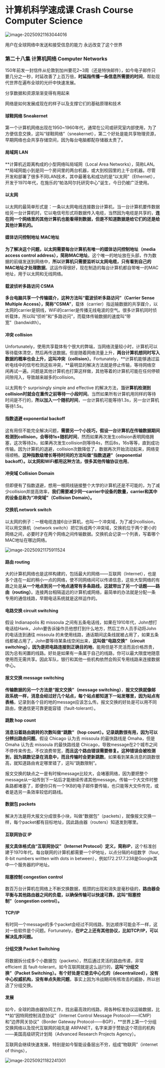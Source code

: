 # 计算机科学速成课 Crash Course Computer Science

![image-20250921163044016](https://gitee.com/zhang-hao688/PicGO/raw/master/images/image-20250921163044016.png)

用户在全球网络中发送和接受信息的能力 永远改变了这个世界

### 第二十八集 计算机网络 Computer Networks

150年前发一封信件从伦敦到加州要花2~3周（还是特快邮件），如今电子邮件只要几分之一秒，时延改善了上百万倍，**时延指传播一条信息所需要的时间**，帮助现代世界在遍布全球的光纤中快速发展。

分享数据和资源渐渐变得有用起来

网络是如何发展成现在的样子以及支撑它们的基础原理和技术

#### 球鞋网络 Sneakernet

第一个计算机网络出现在1950~1960年代，通常在公司或研究室内部使用，为了方便信息交换，这叫“球鞋网络”（sneakernet），第二个好处是能共享物理资源，早期网络也会共享存储空间，因为每台电脑都配存储器太贵了。

#### 局域网 LAN

**计算机近距离构成的小型网络叫局域网（Local Area Networks），简称LAN。**局域网能小到是同一个房间里的两台机器，或大到校园里的上千台机器。尽管开发和部署了很多不同LAN技术，其中最著名和成功的是“以太网”（Ethernet），开发于1970年代，在施乐的“帕洛阿尔托研究中心”诞生，今日仍被广泛使用。

#### 以太网

以太网的最简单形式是：一条以太网电线连接数台计算机，当一台计算机要传数据给另一台计算机时，它以电信号形式将数据传入电缆，当然因为电缆是共享的，**连在同一个网络里的其他计算机也能看得到数据，但是不知道数据是给它们的还是给其他计算机的。**

#### 媒体访问控制地址 MAC地址

**为了解决这个问题，以太网需要每台计算机有唯一的媒体访问控制地址（media access control address），简称MAC地址**。这个唯一的地址放在头部，作为数据的前缀发送到网络中，**所以计算机只需要监听以太网电缆，只有看到自己的MAC地址才处理数据**。这运作得很好，现在制造的每台计算机都自带唯一的MAC地址，用于以太网和无线网络。

#### 载波侦听多路访问 CSMA

**多台电脑共享一个传输媒介，这种方法叫“载波侦听多路访问”（Carrier Sense Multiple Access），简称“CSMA”**，载体（carrier）指运输数据的共享媒介，以太网的carrier是铜线，WiFi的carrier是传播无线电波的空气。很多计算机同时侦听载体，所以叫“侦听”和“多路访问”，而载体传输数据的速度叫“带宽”（bandwidth）。

#### 冲突 collision

Unfortunately，使用共享载体有个很大的弊端，当网络流量较小时，计算机可以等待载体清空，然后再传送数据。但是随着网络流量上升，**两台计算机想同时写入数据的概率也会上升，这叫冲突（collision）**。Fortunately，**计算机能够通过监听电线中的信号检测这些冲突，**最明显的解决方法就是停止传输，等待网络空闲再试一遍。问题是其他计算机也打算这样做，其他等着的计算机可能在任何停顿间隙闯入，导致越来越多的collision。

以太网有个 surprisingly simple and effective 的解决方法，**当计算机检测到collision时就会在重传之前等待一小段时间**。当然如果所有计算机用同样的等待时间是不行的，**所以加入一个随机时间**，一台计算机可能等待1.3s，另一台计算机等待1.5s。

#### 指数退避 exponential backoff

这有用但不能完全解决问题，**需要另一个小技巧，假设一台计算机在传输数据期间检测到collision，会等待1s+随机时间**，然而如果再次发生collision表明网络拥塞，这次等待2s，如果再次发生collision则等待4s，然后8s，16s等等，直到成功传输。因为计算机的退避，collision次数降低了，数据再次开始流动起来，网络变得顺畅。**这种指数级增长等待时间的方法叫做“指数退避”（exponential backoff）。以太网和WiFi都用这种方法，很多其他传输协议也用**。

#### 冲突域 Collision Domain

但即便有了指数退避，想用一根网线链接整个大学的计算机还是不可能的，为了减少collision并提高效率，**我们需要减少同一carrier中设备的数量，carrier和其中的设备总称为“冲突域”（Collision Domain）。**

#### 交换机 network switch

以太网的例子：一根电缆连接6台计算机，也叫一个冲突域，为了减少collision，可以用交换机（network switch）把它拆成两个冲突域，交换机位于两个更小的网络之间，必要时才在两个网络之间传输数据。交换机会记录一个列表，写着哪个MAC地址在哪边网络。

![image-20250921175911524](https://gitee.com/zhang-hao688/PicGO/raw/master/images/image-20250921175911524.png)

#### 路由 routing

大的计算机网络也是这样构建的，包括最大的网络——互联网（Internet），也是多个连在一起的稍小一点的网络，使不同网络间可以传递信息，这些大型网络的有趣之处是**从一个地点到另一个地点通常有多条路线，这就带出了另一个话题——路由（routing）**。连接两台相隔遥远的计算机或网络，最简单的办法就是分配一条专用的通信线路，早期电话系统就是这样运作的。

#### 电路交换 circuit switching

假设 Indianapolis 和 missoula 之间有五条电话线，如果在1910年代，John想打电话给Hank，John要告诉操作员他想打到什么地方，然后工作人员手动将John的电话连到通往 missoula 的未使用线路，通话期间这条线就被占用了，如果五条线都被占用了，John要等待某条线空闲出来，**这叫做“电路交换”（circuit switching），因为是把电路连接到正确目的地**，能用但是不灵活而且价格昂贵，因为总有闲置的线路。好处是如果有一条属于自己的线路，你可以最大限度地随意使用而无需共享。因此军队，银行和其他一些机构依然会购买专用线路来连接数据中心。

#### 报文交换 message switching

**传输数据的另一个方法是“报文交换”（message switching）**，**报文交换就像邮政系统一样，消息会经过好几个站点，每个站点都知道下一站发哪里，因为站点有表格**，记录到各个目的地的message应该怎么传。报文交换的好处是可以用不同路由，使通信更可靠更能容错（fault-tolerant）。

#### 跳数 hop count

**消息沿着路由跳转的次数叫做“跳数”（hop count）。记录跳数很有用，因为可以分辨出路由问题**。假设 Chicago 认为去 missoula 的最快路线是 Omaha，但是 Omaha 认为去 missoula 的最快路线是 Chicago，导致message在2个城市之间不停传来传去，不仅浪费带宽，**而且这个路由错误需要修复。这种错误会被检测到，因为跳数记录在消息中，而且传输时会更新跳数**。如果看到某条消息的跳数很高，就知道路由肯定哪里错了，这叫“跳数限制”。

报文交换的缺点之一是有时候message比较大，会堵塞网络，因为要把整个message从一站传到下一站后才能继续传递其他message。传输一个大文件时整条路都堵塞了，即便你只有一个1KB的电子邮件要传输，也只能等大文件传完，或者是选另一条效率较低的路线。

#### 数据包 packets

解决方法是将大报文分成很多小块，叫做“数据包”（packets），就像报文交换一样，每个packet都有目标地址，因此路由器（routers）知道发到哪里。

#### 互联网协议 IP

**报文具体格式由“互联网协议”（Internet Protocol）定义，简称IP**，这个标准创建于1970年代。每台联网的计算机都需要一个IP地址，以点分隔的4组数字（four, 8-bit numbers written with dots in between），例如172.217.7.238是Google其中一个服务器的IP地址。

#### 阻塞控制 congestion control

数百万台计算机在网络上不断交换数据，瓶颈的出现和消失是毫秒级的，**路由器会平衡与其他路由器之间的负载，以确保传输可以快速可靠，这叫“阻塞控制”（congestion control）。**

#### TCP/IP

有时同一个message的多个packet会经过不同线路，到达顺序可能会不一样，这对一些软件是个问题。Fortunately，**在IP之上还有其他协议，比如TCP/IP，可以解决乱序问题。**

#### 分组交换 Packet Switching

将数据拆分成多个小数据包（packets），然后通过灵活的路由传递，非常 efficient 且 fault-tolerant，如今互联网就是这么运行的，**这叫“分组交换”（Packet Switching）。有个好处是它是去中心化的（decentralized），没有中心权威机构，没有单点失败问题**，事实上因为冷战期间有核攻击的威胁，所以创造了分组交换。

#### 发展

如今，全球的路由器协同工作，找出最高效的线路，用各种标准协议运输数据，比**如“因特网控制消息协议”（Internet Control Message Protocol——ICMP）和“边界网关协议”（Border Gateway Protocol——BGP），**世界上第一个分组交换网络以及现代互联网的祖先是 ARPANET，名字来源于赞助这个项目的机构——美国高级研究计划局（Advanced Research Projects Agency）。

互联网会继续快速发展，特别是如今智能设备层出不穷，组成“物联网”（internet of things），

![image-20250921182241301](https://gitee.com/zhang-hao688/PicGO/raw/master/images/image-20250921182241301.png)